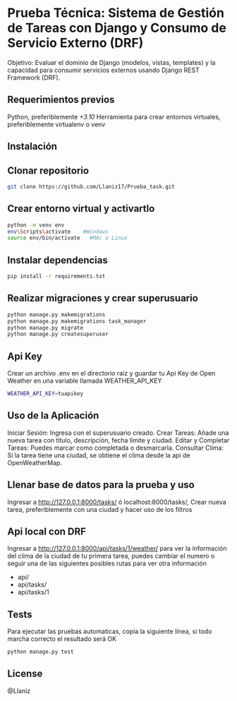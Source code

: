 # Prueba Técnica: Sistema de Gestión de Tareas con Django y Consumo de Servicio Externo (DRF)

Objetivo: Evaluar el dominio de Django (modelos, vistas, templates) y la capacidad para consumir servicios externos usando Django REST Framework (DRF).

## Requerimientos previos 

Python, preferiblemente *+3.10*
Herramienta para crear entornos virtuales, preferiblemente virtualenv o venv

## Instalación 

## Clonar repositorio 

```bash
git clone https://github.com/Llaniz17/Prueba_task.git
```

## Crear entorno virtual y activartlo 

```bash
python -m venv env
env\Scripts\activate    #Windows
source env/bin/activate   #MAc o Linux
```

## Instalar dependencias

```bash
pip install -r requirements.txt
```

## Realizar migraciones y crear superusuario

```bash
python manage.py makemigrations
python manage.py makemigrations task_manager
python manage.py migrate 
python manage.py createsuperuser
```

## Api Key

Crear un archivo .env en el directorio raiz y guardar tu Api Key de Open Weather en una variable llamada WEATHER_API_KEY

```bash
WEATHER_API_KEY=tuapikey
```

## Uso de la Aplicación
Iniciar Sesión: Ingresa con el superusuario creado.
Crear Tareas: Añade una nueva tarea con título, descripción, fecha límite y ciudad.
Editar y Completar Tareas: Puedes marcar como completada o desmarcarla.
Consultar Clima: Si la tarea tiene una ciudad, se obtiene el clima desde la api de OpenWeatherMap.

## Llenar base de datos para la prueba y uso 

Ingresar a http://127.0.0.1:8000/tasks/ ó localhost:8000/tasks/, Crear nueva tarea, preferiblemente con una ciudad y hacer uso de los filtros

## Api local con DRF

Ingresar a http://127.0.0.1:8000/api/tasks/1/weather/ para ver la información del clima de la ciudad de tu primera tarea, puedes cambiar el numero o seguir una de las siguientes posibles rutas para ver otra información

- api/
- api/tasks/
- api/tasks/1

## Tests 

Para ejecutar las pruebas automaticas, copia la siguiente línea, si todo marcha correcto el resultado será OK

```bash
python manage.py test
```

## License

@Llaniz
